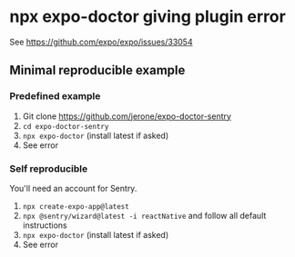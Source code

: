 # npx expo-doctor giving plugin error

See https://github.com/expo/expo/issues/33054

## Minimal reproducible example

### Predefined example

1. Git clone https://github.com/jerone/expo-doctor-sentry
2. `cd expo-doctor-sentry`
3. `npx expo-doctor` (install latest if asked)
4. See error

### Self reproducible

You'll need an account for Sentry.

1. `npx create-expo-app@latest`
2. `npx @sentry/wizard@latest -i reactNative` and follow all default instructions
3. `npx expo-doctor` (install latest if asked)
4. See error
